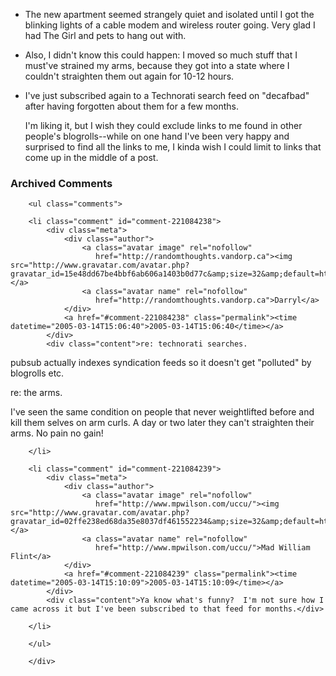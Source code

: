 * The new apartment seemed strangely quiet and isolated until I got the blinking lights of a cable modem and wireless router going.  Very glad I had The Girl and pets to hang out with.

* Also, I didn't know this could happen:  I moved so much stuff that I must've strained my arms, because they got into a state where I couldn't straighten them out again for 10-12 hours.

* I've just subscribed again to a Technorati search feed on "decafbad" after having forgotten about them for a few months.

  I'm liking it, but I wish they could exclude links to me found in other people's blogrolls--while on one hand I've been very happy and surprised to find all the links to me, I kinda wish I could limit to links that come up in the middle of a post.

<div id="comments" class="comments archived-comments">
            <h3>Archived Comments</h3>
            
        <ul class="comments">
            
        <li class="comment" id="comment-221084238">
            <div class="meta">
                <div class="author">
                    <a class="avatar image" rel="nofollow" 
                       href="http://randomthoughts.vandorp.ca"><img src="http://www.gravatar.com/avatar.php?gravatar_id=15e48dd67be4bbf6ab606a1403b0d77c&amp;size=32&amp;default=http://mediacdn.disqus.com/1320279820/images/noavatar32.png"/></a>
                    <a class="avatar name" rel="nofollow" 
                       href="http://randomthoughts.vandorp.ca">Darryl</a>
                </div>
                <a href="#comment-221084238" class="permalink"><time datetime="2005-03-14T15:06:40">2005-03-14T15:06:40</time></a>
            </div>
            <div class="content">re: technorati searches.

pubsub actually indexes syndication feeds so it doesn't get "polluted" by blogrolls etc. 

re: the arms.

I've seen the same condition on people that never weightlifted before and kill them selves on arm curls. A day or two later they can't straighten their arms.  No pain no gain!</div>
            
        </li>
    
        <li class="comment" id="comment-221084239">
            <div class="meta">
                <div class="author">
                    <a class="avatar image" rel="nofollow" 
                       href="http://www.mpwilson.com/uccu/"><img src="http://www.gravatar.com/avatar.php?gravatar_id=02ffe238ed68da35e8037df461552234&amp;size=32&amp;default=http://mediacdn.disqus.com/1320279820/images/noavatar32.png"/></a>
                    <a class="avatar name" rel="nofollow" 
                       href="http://www.mpwilson.com/uccu/">Mad William Flint</a>
                </div>
                <a href="#comment-221084239" class="permalink"><time datetime="2005-03-14T15:10:09">2005-03-14T15:10:09</time></a>
            </div>
            <div class="content">Ya know what's funny?  I'm not sure how I came across it but I've been subscribed to that feed for months.</div>
            
        </li>
    
        </ul>
    
        </div>
    